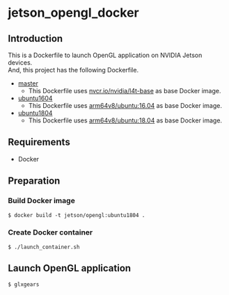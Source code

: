 # jetson_opengl_docker

## Introduction
This is a Dockerfile to launch OpenGL application on NVIDIA Jetson devices.  
And, this project has the following Dockerfile.

- [master](https://github.com/atinfinity/jetson_opengl_docker/tree/master)
  - This Dockerfile uses [nvcr.io/nvidia/l4t-base](https://ngc.nvidia.com/catalog/containers/nvidia:l4t-base) as base Docker image.
- [ubuntu1604](https://github.com/atinfinity/jetson_opengl_docker/tree/ubuntu1604)
  - This Dockerfile uses [arm64v8/ubuntu:16.04](https://hub.docker.com/r/arm64v8/ubuntu/) as base Docker image.
- [ubuntu1804](https://github.com/atinfinity/jetson_opengl_docker/tree/ubuntu1804)
  - This Dockerfile uses [arm64v8/ubuntu:18.04](https://hub.docker.com/r/arm64v8/ubuntu/) as base Docker image.

## Requirements
- Docker

## Preparation
### Build Docker image
```
$ docker build -t jetson/opengl:ubuntu1804 .
```

### Create Docker container
```
$ ./launch_container.sh
```

## Launch OpenGL application
```
$ glxgears
```

